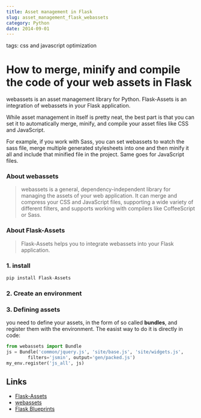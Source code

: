 ```yaml
---
title: Asset management in Flask
slug: asset_management_flask_webassets
category: Python
date: 2014-09-01
---
```


tags: css and javascript optimization

# How to merge, minify and compile the code of your web assets in Flask

webassets is an asset management library for Python. Flask-Assets is an integration of webassets in your Flask application.

While asset management in itself is pretty neat, the best part is that you can set it to  automatically merge, minify, and compile your asset files like CSS and JavaScript.

For example, if you work with Sass, you can set webassets to watch the sass file, merge multiple generated stylesheets into one and then minify it all and include that minified file in the project. Same goes for JavaScript files.

### About webassets

> webassets is a general, dependency-independent library for managing the assets of your web application. It can merge and compress your CSS and JavaScript files, supporting a wide variety of different filters, and supports working with compilers like CoffeeScript or Sass.

### About Flask-Assets

> Flask-Assets helps you to integrate webassets into your Flask application.

### 1. install

```python
pip install Flask-Assets
```
    
### 2. Create an environment

### 3. Defining assets
you need to define your assets, in the form of so called **bundles**, and register them with the environment. The easist way to do it is directly in code:

```python
from webassets import Bundle
js = Bundle('common/jquery.js', 'site/base.js', 'site/widgets.js',
        filters='jsmin', output='gen/packed.js')
my_env.register('js_all', js)
```




Links
---

- [Flask-Assets](http://flask-assets.readthedocs.org/en/latest/)
- [webassets](http://webassets.readthedocs.org/en/latest/)
- [Flask Blueprints](http://flask.pocoo.org/docs/0.10/blueprints/)
